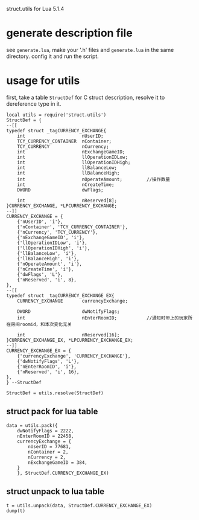 struct.utils for Lua 5.1.4

# generate description file
see `generate.lua`, make your '.h' files and `generate.lua` in the same directory. config it and run the script.

# usage for utils
first, take a table `StructDef` for C struct description, resolve it to dereference type in it.
```
local utils = require('struct.utils')
StructDef = {
--[[
typedef struct _tagCURRENCY_EXCHANGE{
	int						nUserID;
	TCY_CURRENCY_CONTAINER	nContainer;					
	TCY_CURRENCY			nCurrency;				
	int						nExchangeGameID;
    int                     llOperationIDLow;
    int                     llOperationIDHigh;
	int                     llBalanceLow;
    int                     llBalanceHigh;
	int						nOperateAmount;			//操作数量
	int						nCreateTime;
	DWORD					dwFlags;
	
	int						nReserved[8];
}CURRENCY_EXCHANGE, *LPCURRENCY_EXCHANGE;
--]]
CURRENCY_EXCHANGE = {
	{'nUserID', 'i'},
	{'nContainer', 'TCY_CURRENCY_CONTAINER'},
	{'nCurrency', 'TCY_CURRENCY'},
	{'nExchangeGameID', 'i'},
	{'llOperationIDLow', 'i'},
	{'llOperationIDHigh', 'i'},
	{'llBalanceLow', 'i'},
	{'llBalanceHigh', 'i'},
	{'nOperateAmount', 'i'},
	{'nCreateTime', 'i'},
	{'dwFlags', 'L'},
	{'nReserved', 'i', 8},
},
--[[
typedef struct _tagCURRENCY_EXCHANGE_EX{
	CURRENCY_EXCHANGE		currencyExchange;
	
	DWORD					dwNotifyFlags;
	int						nEnterRoomID;			//通知时带上的玩家所在房间roomid，和本次变化无关
	
	int						nReserved[16];
}CURRENCY_EXCHANGE_EX, *LPCURRENCY_EXCHANGE_EX;
--]]
CURRENCY_EXCHANGE_EX = {
	{'currencyExchange', 'CURRENCY_EXCHANGE'},
	{'dwNotifyFlags', 'L'},
	{'nEnterRoomID', 'i'},
	{'nReserved', 'i', 16},
},
} --StructDef

StructDef = utils.resolve(StructDef)
```
## struct pack for lua table
```
data = utils.pack({
	dwNotifyFlags = 2222,
	nEnterRoomID = 22458,
	currencyExchange = {
		nUserID = 77681,
		nContainer = 2,
		nCurrency = 2,
		nExchangeGameID = 384,
	}
	}, StructDef.CURRENCY_EXCHANGE_EX)
```
## struct unpack to lua table
```
t = utils.unpack(data, StructDef.CURRENCY_EXCHANGE_EX)
dump(t)
```